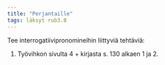 ```yaml
---
title: "Perjantaille"
tags: läksyt rub3.8
---
```


Tee interrogatiivipronomineihin liittyviä tehtäviä:

1. Työvihkon sivulta 4 + kirjasta s. 130 alkaen 1 ja 2.
